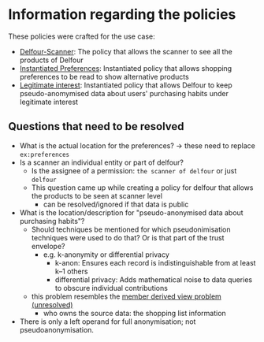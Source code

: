 # Information regarding the policies

These policies were crafted for the use case:
- [Delfour-Scanner](delfour-scanner-policy.ttl): The policy that allows the scanner to see all the products of Delfour
- [Instantiated Preferences](./preferences-policy(inst).ttl): Instantiated policy that allows shopping preferences to be read to show alternative products
- [Legitimate interest](./legitimate-interest-policy.ttl): Instantiated policy that allows Delfour to keep pseudo-anomymised data about users' purchasing habits under legitimate interest

## Questions that need to be resolved

- What is the actual location for the preferences? -> these need to replace `ex:preferences`
- Is a scanner an individual entity or part of delfour?
  - Is the assignee of a permission: `the scanner of delfour` or just `delfour`
  - This question came up while creating a policy for delfour that allows the products to be seen at scanner level
    - can be resolved/ignored if that data is public
- What is the location/description for "pseudo-anonymised data about purchasing habits"?
  - Should techniques be mentioned for which pseudonimisation techniques were used to do that? Or is that part of the trust envelope?
    - e.g. k-anonymity or differential privacy
      - k-anon: Ensures each record is indistinguishable from at least k–1 others
      - differential privacy: Adds mathematical noise to data queries to obscure individual contributions
  - this problem resembles the [member derived view problem (unresolved)](https://docs.google.com/presentation/d/1Kq4hZvxRBozEqqmKWtdJ_O87PYArPBIpzO6g9BewBkc/edit?slide=id.g36b90bd1b63_0_590#slide=id.g36b90bd1b63_0_590)
    - who owns the source data: the shopping list information
- There is only a left operand for full anonymisation; not pseudoanonymisation.
